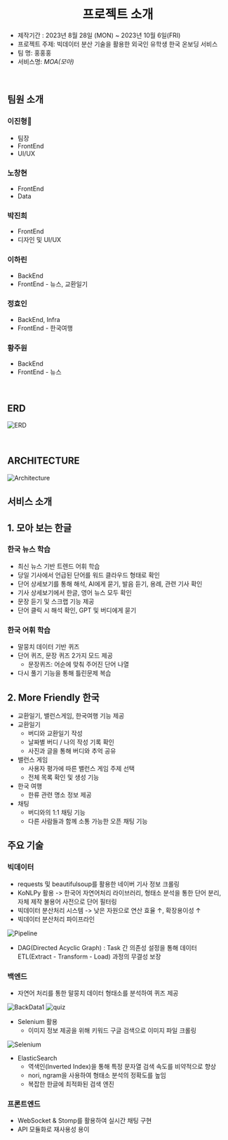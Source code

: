 # <center>  프로젝트 소개 </center>
- 제작기간 : 2023년 8월 28일 (MON) ~ 2023년 10월 6일(FRI)
- 프로젝트 주제: 빅데이터 분산 기술을 활용한 외국인 유학생 한국 온보딩 서비스
- 팀 명: 홍홍홍
- 서비스명: *MOA(모아)*

<br/>

## 팀원 소개

### 이진형👑
- 팀장
- FrontEnd
- UI/UX

### 노창현
- FrontEnd
- Data

### 박진희
- FrontEnd
- 디자인 및 UI/UX

### 이하린
- BackEnd
- FrontEnd - 뉴스, 교환일기

### 정효인
- BackEnd, Infra
- FrontEnd - 한국여행

### 황주원
- BackEnd
- FrontEnd - 뉴스

<!-- 
|   **Name**   |               이진형👑                 |                노창현                |                  박진희                   |               이하린                |                 정효인                  |               황주원                |
| :----------: | :-----------------------------------: | :----------------------------------: | :---------------------------------------: | :---------------------------------: | :-------------------------------------: | :---------------------------------: |
| **Profile**  |  <img src="https://avatars.githubusercontent.com/u/122415954?v=4" width="100" height="100"/>   |  <img src="https://avatars.githubusercontent.com/u/116616569?v=4" width="100" height="100"/>  |    <img src="https://avatars.githubusercontent.com/u/122415844?v=4" width="100" height="100"/>     | <img src="https://avatars.githubusercontent.com/u/62701446?v=4" width="100" height="100"/>  |   <img src="https://avatars.githubusercontent.com/u/52451420?v=4" width="100" height="100"/>    | <img src="https://avatars.githubusercontent.com/u/87613419?v=4" width="100" height="100"/>  |
| **Position** |          FrontEnd <br> UI/UX           |          FrontEnd <br> Data           |           FrontEnd <br> Design <br> UI/UX           |        Backend <br> FrontEnd - 뉴스, 교환일기         |            BackEnd <br> Infra <br> FrontEnd - 한국여행             |         Backend <br> FrontEnd - 뉴스         | -->

<br/>

## ERD
![ERD](./assets/ERD.png)

<br/>

## ARCHITECTURE
![Architecture](./assets/Architecture.PNG)

## 서비스 소개
## 1. 모아 보는 한글
### 한국 뉴스 학습
- 최신 뉴스 기반 트렌드 어휘 학습
- 당일 기사에서 언급된 단어를 워드 클라우드 형태로 확인
- 단어 상세보기를 통해 해석, AI에게 묻기, 발음 듣기, 용례, 관련 기사 확인
- 기사 상세보기에서 한글, 영어 뉴스 모두 확인
- 문장 듣기 및 스크랩 기능 제공
- 단어 클릭 시 해석 확인, GPT 및 버디에게 묻기
### 한국 어휘 학습
- 말뭉치 데이터 기반 퀴즈
- 단어 퀴즈, 문장 퀴즈 2가지 모드 제공
    - 문장퀴즈: 어순에 맞춰 주어진 단어 나열
- 다시 풀기 기능을 통해 틀린문제 복습

## 2. More Friendly 한국
- 교환일기, 밸런스게임, 한국여행 기능 제공
- 교환일기
    - 버디와 교환일기 작성
    - 날짜별 버디 / 나의 작성 기록 확인
    - 사진과 글을 통해 버디와 추억 공유
- 밸런스 게임
    - 사용자 평가에 따른 밸런스 게임 주제 선택
    - 전체 목록 확인 및 생성 기능
- 한국 여행
    - 한류 관련 명소 정보 제공
- 채팅
    - 버디와의 1:1 채팅 기능
    - 다른 사람들과 함께 소통 가능한 오픈 채팅 기능

## 주요 기술
### 빅데이터
- requests 및 beautifulsoup를 활용한 네이버 기사 정보 크롤링
- KoNLPy 활용 -> 한국어 자연어처리 라이브러리, 형태소 분석을 통한 단어 분리, 자체 제작 불용어 사전으로 단어 필터링
- 빅데이터 분산처리 시스템 -> 낮은 자원으로 연산 효율 ↑, 확장용이성 ↑
- 빅데이터 분산처리 파이프라인

![Pipeline](./assets/Pipeline.PNG)

- DAG(Directed Acyclic Graph) : Task 간 의존성 설정을 통해 데이터 ETL(Extract - Transform - Load) 과정의 무결성 보장

### 백엔드
- 자연어 처리를 통한 말뭉치 데이터 형태소를 분석하여 퀴즈 제공

![BackData1](./assets/BackData1.PNG)  ![quiz](./assets/quiz.PNG)

- Selenium 활용
    - 이미지 정보 제공을 위해 키워드 구글 검색으로 이미지 파일 크롤링

    
![Selenium](./assets/Selenium.PNG)

- ElasticSearch
    - 역색인(Inverted Index)을 통해 특정 문자열 검색 속도를 비약적으로 향상
    - nori, ngram을 사용하여 형태소 분석의 정확도를 높임
    - 복잡한 한글에 최적화된 검색 엔진

### 프론트엔드
- WebSocket & Stomp를 활용하여 실시간 채팅 구현
- API 모듈화로 재사용성 용이
